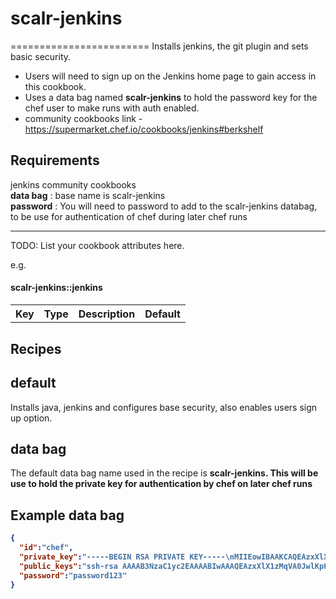 # scalr-jenkins

========================
Installs jenkins, the git plugin and sets basic security.  
- Users will need to sign up on the Jenkins home page to gain access in this cookbook.
- Uses a data bag named <b>scalr-jenkins</b> to hold the password key for the chef user to make runs with auth enabled.
- community cookbooks link - https://supermarket.chef.io/cookbooks/jenkins#berkshelf


Requirements
------------
jenkins community cookbooks
<br><b>data bag</b> : base name is scalr-jenkins
<br><b>password</b> : You will need to password to add to the scalr-jenkins databag, to be use for authentication of chef during later chef runs<br>

----------
TODO: List your cookbook attributes here.

e.g.
#### scalr-jenkins::jenkins
<table>
  <tr>
    <th>Key</th>
    <th>Type</th>
    <th>Description</th>
    <th>Default</th>
  </tr>
  <tr>
  </tr>
</table>

Recipes
-------

default
-------
Installs java, jenkins and configures base security, also enables users sign up option.

data bag
-------
The default data bag name used in the recipe is <b>scalr-jenkins<b>.  This will be use to hold the private key for authentication by chef on later chef runs

Example data bag
----------------

```json
{
  "id":"chef",
  "private_key":"-----BEGIN RSA PRIVATE KEY-----\nMIIEowIBAAKCAQEAzxXlX1zMqVA0JwlKpHC8XgXuKL5M718jSMyJC9jACmnzKnfM\-----END RSA PRIVATE KEY-----",
  "public_keys":"ssh-rsa AAAAB3NzaC1yc2EAAAABIwAAAQEAzxXlX1zMqVA0JwlKpHC8XgXuKL5M7",
  "password":"password123"
}
```
